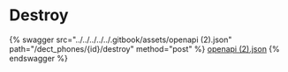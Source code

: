 # Destroy

{% swagger src="../../../../../.gitbook/assets/openapi (2).json" path="/dect_phones/{id}/destroy" method="post" %}
[openapi (2).json](<../../../../../.gitbook/assets/openapi (2).json>)
{% endswagger %}
